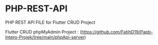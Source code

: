 # PHP-REST-API
PHP REST API FILE for Flutter CRUD Project

Flutter CRUD phpMyAdmin Project : (https://github.com/FatihD19/Papb-Intero-Projek/tree/main/phpApi-server)
